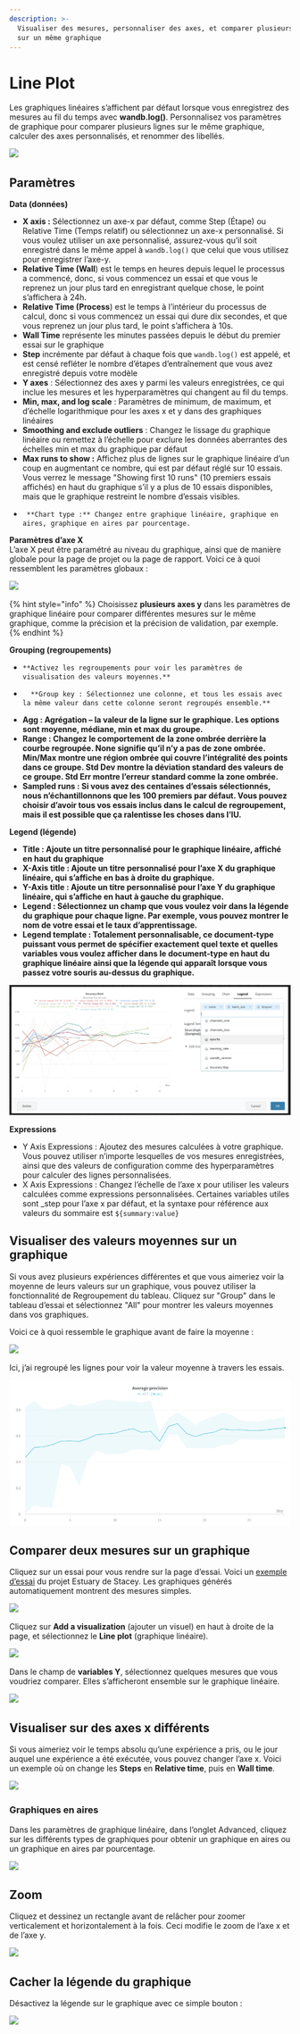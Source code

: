 ```yaml
---
description: >-
  Visualiser des mesures, personnaliser des axes, et comparer plusieurs lignes
  sur un même graphique
---
```


# Line Plot

Les graphiques linéaires s’affichent par défaut lorsque vous enregistrez des mesures au fil du temps avec **wandb.log\(\)**. Personnalisez vos paramètres de graphique pour comparer plusieurs lignes sur le même graphique, calculer des axes personnalisés, et renommer des libellés.

![](../../../../.gitbook/assets/line-plot-example.png)

##  Paramètres

**Data \(données\)**

*  **X axis :** Sélectionnez un axe-x par défaut, comme Step \(Étape\) ou Relative Time \(Temps relatif\) ou sélectionnez un axe-x personnalisé. Si vous voulez utiliser un axe personnalisé, assurez-vous qu’il soit enregistré dans le même appel à `wandb.log()` que celui que vous utilisez pour enregistrer l’axe-y. 
  *  **Relative Time \(Wall**\) est le temps en heures depuis lequel le processus a commencé, donc, si vous commencez un essai et que vous le reprenez un jour plus tard en enregistrant quelque chose, le point s’affichera à 24h.
  * **Relative Time \(Process**\) est le temps à l’intérieur du processus de calcul, donc si vous commencez un essai qui dure dix secondes, et que vous reprenez un jour plus tard, le point s’affichera à 10s.
  * **Wall Time** représente les minutes passées depuis le début du premier essai sur le graphique
  * **Step** incrémente par défaut à chaque fois que `wandb.log()` est appelé, et est censé refléter le nombre d’étapes d’entraînement que vous avez enregistré depuis votre modèle
*  **Y axes** : Sélectionnez des axes y parmi les valeurs enregistrées, ce qui inclue les mesures et les hyperparamètres qui changent au fil du temps.
* **Min, max, and log scale** : Paramètres de minimum, de maximum, et d’échelle logarithmique pour les axes x et y dans des graphiques linéaires
* **Smoothing and exclude outliers** : Changez le lissage du graphique linéaire ou remettez à l’échelle pour exclure les données aberrantes des échelles min et max du graphique par défaut
* **Max runs to show :** Affichez plus de lignes sur le graphique linéaire d’un coup en augmentant ce nombre, qui est par défaut réglé sur 10 essais. Vous verrez le message "Showing first 10 runs" \(10 premiers essais affichés\) en haut du graphique s’il y a plus de 10 essais disponibles, mais que le graphique restreint le nombre d’essais visibles.
*      **Chart type :** Changez entre graphique linéaire, graphique en aires, graphique en aires par pourcentage.

**Paramètres d’axe X**  
L’axe X peut être paramétré au niveau du graphique, ainsi que de manière globale pour la page de projet ou la page de rapport. Voici ce à quoi ressemblent les paramètres globaux :

![](../../../../.gitbook/assets/x-axis-global-settings.png)

{% hint style="info" %}
Choisissez **plusieurs axes y** dans les paramètres de graphique linéaire pour comparer différentes mesures sur le même graphique, comme la précision et la précision de validation, par exemple.
{% endhint %}

 **Grouping \(regroupements\)**

*     **Activez les regroupements pour voir les paramètres de visualisation des valeurs moyennes.**
*       **Group key : Sélectionnez une colonne, et tous les essais avec la même valeur dans cette colonne seront regroupés ensemble.**
* **Agg : Agrégation – la valeur de la ligne sur le graphique. Les options sont moyenne, médiane, min et max du groupe.**
* **Range : Changez le comportement de la zone ombrée derrière la courbe regroupée. None signifie qu’il n’y a pas de zone ombrée. Min/Max montre une région ombrée qui couvre l’intégralité des points dans ce groupe. Std Dev montre la déviation standard des valeurs de ce groupe. Std Err montre l’erreur standard comme la zone ombrée.**
* **Sampled runs : Si vous avez des centaines d’essais sélectionnés, nous n’échantillonnons que les 100 premiers par défaut. Vous pouvez choisir d’avoir tous vos essais inclus dans le calcul de regroupement, mais il est possible que ça ralentisse les choses dans l’IU.**

**Legend \(légende\)**

*   **Title : Ajoute un titre personnalisé pour le graphique linéaire, affiché en haut du graphique**
*  **X-Axis title : Ajoute un titre personnalisé pour l’axe X du graphique linéaire, qui s’affiche en bas à droite du graphique.**
*  **Y-Axis title : Ajoute un titre personnalisé pour l’axe Y du graphique linéaire, qui s’affiche en haut à gauche du graphique.**
*  **Legend : Sélectionnez un champ que vous voulez voir dans la légende du graphique pour chaque ligne. Par exemple, vous pouvez montrer le nom de votre essai et le taux d’apprentissage.**
* **Legend template : Totalement personnalisable, ce document-type puissant vous permet de spécifier exactement quel texte et quelles variables vous voulez afficher dans le document-type en haut du graphique linéaire ainsi que la légende qui apparaît lorsque vous passez votre souris au-dessus du graphique.**

![Editing the line plot legend to show hyperparameters](../../../../.gitbook/assets/screen-shot-2021-01-08-at-11.33.04-am.png)

 **Expressions**

* Y Axis Expressions : Ajoutez des mesures calculées à votre graphique. Vous pouvez utiliser n’importe lesquelles de vos mesures enregistrées, ainsi que des valeurs de configuration comme des hyperparamètres pour calculer des lignes personnalisées.
* X Axis Expressions : Changez l’échelle de l’axe x pour utiliser les valeurs calculées comme expressions personnalisées. Certaines variables utiles sont \_step pour l’axe x par défaut, et la syntaxe pour référence aux valeurs du sommaire est `${summary:value}`

## Visualiser des valeurs moyennes sur un graphique

Si vous avez plusieurs expériences différentes et que vous aimeriez voir la moyenne de leurs valeurs sur un graphique, vous pouvez utiliser la fonctionnalité de Regroupement du tableau. Cliquez sur "Group" dans le tableau d’essai et sélectionnez "All" pour montrer les valeurs moyennes dans vos graphiques.

Voici ce à quoi ressemble le graphique avant de faire la moyenne :

![](../../../../.gitbook/assets/demo-precision-lines.png)

Ici, j’ai regroupé les lignes pour voir la valeur moyenne à travers les essais.

![](../../../../.gitbook/assets/demo-average-precision-lines%20%282%29%20%281%29.png)

## Comparer deux mesures sur un graphique

Cliquez sur un essai pour vous rendre sur la page d’essai. Voici un [exemple d’essai](https://app.wandb.ai/stacey/estuary/runs/9qha4fuu?workspace=user-carey) du projet Estuary de Stacey. Les graphiques générés automatiquement montrent des mesures simples.

![](https://downloads.intercomcdn.com/i/o/146033177/0ea3cdea62bdfca1211ce408/Screen+Shot+2019-09-04+at+9.08.55+AM.png)

 Cliquez sur **Add a visualization** \(ajouter un visuel\) en haut à droite de la page, et sélectionnez le **Line plot** \(graphique linéaire\).

![](https://downloads.intercomcdn.com/i/o/142936481/d0648728180887c52ab46549/image.png)

Dans le champ de **variables Y**, sélectionnez quelques mesures que vous voudriez comparer. Elles s’afficheront ensemble sur le graphique linéaire.

![](https://downloads.intercomcdn.com/i/o/146033909/899fc05e30795a1d7699dc82/Screen+Shot+2019-09-04+at+9.10.52+AM.png)

##  Visualiser sur des axes x différents

Si vous aimeriez voir le temps absolu qu’une expérience a pris, ou le jour auquel une expérience a été exécutée, vous pouvez changer l’axe x. Voici un exemple où on change les **Steps** en **Relative time**, puis en **Wall time**.

![](../../../../.gitbook/assets/howto-use-relative-time-or-wall-time.gif)

### Graphiques en aires

 Dans les paramètres de graphique linéaire, dans l’onglet Advanced, cliquez sur les différents types de graphiques pour obtenir un graphique en aires ou un graphique en aires par pourcentage.

![](../../../../.gitbook/assets/2020-02-27-10.49.10.gif)

## Zoom

Cliquez et dessinez un rectangle avant de relâcher pour zoomer verticalement et horizontalement à la fois. Ceci modifie le zoom de l’axe x et de l’axe y.

![](../../../../.gitbook/assets/2020-02-24-08.46.53.gif)

##  Cacher la légende du graphique

Désactivez la légende sur le graphique avec ce simple bouton :

![](../../../../.gitbook/assets/demo-hide-legend.gif)

